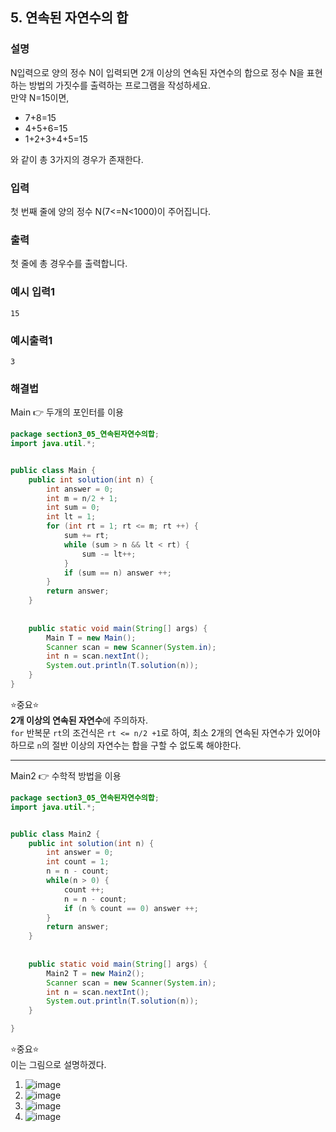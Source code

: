 ## 5. 연속된 자연수의 합  
  
### 설명  
N입력으로 양의 정수 N이 입력되면 2개 이상의 연속된 자연수의 합으로 정수 N을 표현하는 방법의 가짓수를 출력하는 프로그램을 작성하세요.  
만약 N=15이면,  

* 7+8=15  
* 4+5+6=15  
* 1+2+3+4+5=15  
  
와 같이 총 3가지의 경우가 존재한다.              
    
### 입력    
첫 번째 줄에 양의 정수 N(7<=N<1000)이 주어집니다.  
  
### 출력  
첫 줄에 총 경우수를 출력합니다.   
  
### 예시 입력1  
```
15
```  
    
### 예시출력1  

```
3
```  
  
### 해결법  
Main 👉 두개의 포인터를 이용  

```java
package section3_05_연속된자연수의합;
import java.util.*;


public class Main {
	public int solution(int n) {
		int answer = 0;
		int m = n/2 + 1;
		int sum = 0;
		int lt = 1;
		for (int rt = 1; rt <= m; rt ++) {
			sum += rt;
			while (sum > n && lt < rt) {
				sum -= lt++;
			}
			if (sum == n) answer ++;
		}
		return answer;
	}
	
	
	public static void main(String[] args) {
		Main T = new Main();
		Scanner scan = new Scanner(System.in);
		int n = scan.nextInt();
		System.out.println(T.solution(n));
	}
}

```  
⭐중요⭐  
**2개 이상의 연속된 자연수**에 주의하자.  
`for` 반복문 `rt`의 조건식은 `rt <= n/2 +1`로 하여, 최소 2개의 연속된 자연수가 있어야 하므로 `n`의 절반 이상의 자연수는 합을 구할 수 없도록 해야한다.  
  
---    
Main2 👉 수학적 방법을 이용  
  
```java
package section3_05_연속된자연수의합;
import java.util.*;


public class Main2 {
	public int solution(int n) {
		int answer = 0; 
		int count = 1;
		n = n - count;
		while(n > 0) {
			count ++;
			n = n - count;
			if (n % count == 0) answer ++;
		}
		return answer;
	}
	
	
	public static void main(String[] args) {
		Main2 T = new Main2();
		Scanner scan = new Scanner(System.in);
		int n = scan.nextInt();
		System.out.println(T.solution(n));
	}

}

```  
  
⭐중요⭐  
이는 그림으로 설명하겠다.  
1. ![image](https://github.com/han-tomas/HTJ_AlgorithmStudy/assets/124488773/d8e6f907-19df-484f-9c36-9aec9bfd5b7c)  
2. ![image](https://github.com/han-tomas/HTJ_AlgorithmStudy/assets/124488773/3f422630-cbe6-4d66-bbb4-20e9222dcf0f)  
3. ![image](https://github.com/han-tomas/HTJ_AlgorithmStudy/assets/124488773/65df98bc-d459-4370-a9d3-32ccee94386a)  
4. ![image](https://github.com/han-tomas/HTJ_AlgorithmStudy/assets/124488773/fdef4f51-e599-4d70-ab06-643e1f7a8b9b)     